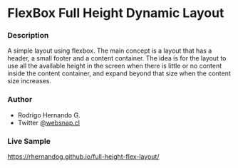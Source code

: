 # FlexBox Full Height Dynamic Layout

### Description
A simple layout using flexbox. The main concept is a layout that has a header, a small footer and a content container. The idea is for the layout to use all the available height in the screen when there is little or no content inside the content container, and expand beyond that size when the content size increases.

### Author
- Rodrigo Hernando G.
- Twitter [@websnap.cl](https://twitter.com/websnapcl/)

### Live Sample
https://rhernandog.github.io/full-height-flex-layout/
